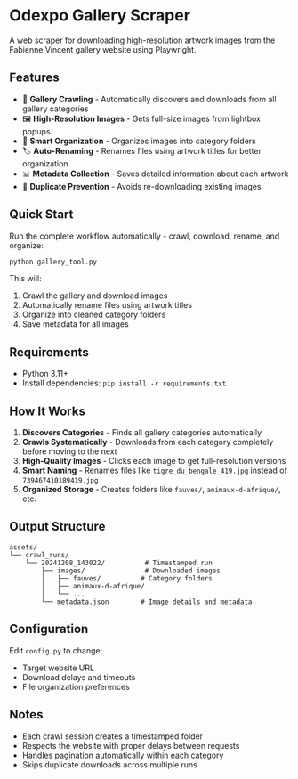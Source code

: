 # Odexpo Gallery Scraper

A web scraper for downloading high-resolution artwork images from the Fabienne Vincent gallery website using Playwright.

## Features

- 🎨 **Gallery Crawling** - Automatically discovers and downloads from all gallery categories
- 🖼️ **High-Resolution Images** - Gets full-size images from lightbox popups
- 📁 **Smart Organization** - Organizes images into category folders
- 🏷️ **Auto-Renaming** - Renames files using artwork titles for better organization
- 📊 **Metadata Collection** - Saves detailed information about each artwork
- 🔄 **Duplicate Prevention** - Avoids re-downloading existing images

## Quick Start

Run the complete workflow automatically - crawl, download, rename, and organize:

```bash
python gallery_tool.py
```

This will:
1. Crawl the gallery and download images
2. Automatically rename files using artwork titles
3. Organize into cleaned category folders
4. Save metadata for all images

## Requirements

- Python 3.11+
- Install dependencies: `pip install -r requirements.txt`

## How It Works

1. **Discovers Categories** - Finds all gallery categories automatically
2. **Crawls Systematically** - Downloads from each category completely before moving to the next
3. **High-Quality Images** - Clicks each image to get full-resolution versions
4. **Smart Naming** - Renames files like `tigre_du_bengale_419.jpg` instead of `739467410189419.jpg`
5. **Organized Storage** - Creates folders like `fauves/`, `animaux-d-afrique/`, etc.

## Output Structure

```
assets/
└── crawl_runs/
    └── 20241208_143022/          # Timestamped run
        ├── images/               # Downloaded images
        │   ├── fauves/          # Category folders
        │   ├── animaux-d-afrique/
        │   └── ...
        └── metadata.json        # Image details and metadata
```

## Configuration

Edit `config.py` to change:
- Target website URL
- Download delays and timeouts
- File organization preferences

## Notes

- Each crawl session creates a timestamped folder
- Respects the website with proper delays between requests
- Handles pagination automatically within each category
- Skips duplicate downloads across multiple runs

